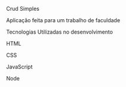 Crud Simples

Aplicação feita para um trabalho de faculdade

Tecnologias Utilizadas no desenvolvimento

HTML

CSS

JavaScript

Node
